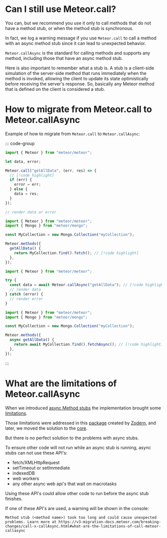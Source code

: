 # Can I still use Meteor.call?

You can, but we recommend you use it only to call methods that do not have a method stub, or when the method stub is synchronous.

In fact, we log a warning message if you use `Meteor.call` to call a method with an async method stub since it can lead to unexpected behavior.

`Meteor.callAsync` is the standard for calling methods and supports any method, including those that have an async method stub.

Here is also important to remember what a stub is. A stub is a client-side simulation of the server-side method that runs immediately when the method is invoked, allowing the client to update its state optimistically before receiving the server's response. So, basically any Meteor method that is defined on the client is considered a stub.

# How to migrate from Meteor.call to Meteor.callAsync

Example of how to migrate from `Meteor.call` to `Meteor.callAsync`:

::: code-group

```js [v2-client.jsx]
import { Meteor } from "meteor/meteor";

let data, error;

Meteor.call("getAllData", (err, res) => {
  // [!code highlight]
  if (err) {
    error = err;
  } else {
    data = res;
  }
});

// render data or error
```

```js [v2-server.js]
import { Meteor } from "meteor/meteor";
import { Mongo } from "meteor/mongo";

const MyCollection = new Mongo.Collection("myCollection");

Meteor.methods({
  getAllData() {
    return MyCollection.find().fetch(); // [!code highlight]
  },
});
```

```js [v3-client.jsx]
import { Meteor } from "meteor/meteor";

try {
  const data = await Meteor.callAsync("getAllData"); // [!code highlight]
  // render data
} catch (error) {
  // render error
}
```

```js [v3-server.js]
import { Meteor } from "meteor/meteor";
import { Mongo } from "meteor/mongo";

const MyCollection = new Mongo.Collection("myCollection");

Meteor.methods({
  async getAllData() {
    return await MyCollection.find().fetchAsync(); // [!code highlight]
  },
});
```

:::

# What are the limitations of Meteor.callAsync

When we introduced [async Method stubs](https://guide.meteor.com/2.8-migration.html#callasync) the implementation brought some [limitations](https://github.com/zodern/fix-async-stubs#:~:text=Specifically%2C%20while%20an,used%20in%20stubs).

Those limitations were addressed in this [package](https://github.com/zodern/fix-async-stubs/) created by [Zodern](https://github.com/zodern), and later, we moved the solution to the [core](https://github.com/meteor/meteor/blob/ecdfd3c610fbe5334eee024702fe0c354944f58b/packages/ddp-client/client/queueStubsHelpers.js). 

But there is no perfect solution to the problems with async stubs.

To ensure other code will not run while an async stub is running, async stubs can not use these API's:

- fetch/XMLHttpRequest
- setTimeout or setImmediate
- indexedDB
- web workers
- any other async web api's that wait on macrotasks

Using these API's could allow other code to run before the async stub finishes.

If one of these API's are used, a warning will be shown in the console:

```
Method stub (<method name>) took too long and could cause unexpected problems. Learn more at https://v3-migration-docs.meteor.com/breaking-changes/call-x-callAsync.html#what-are-the-limitations-of-call-meteor-callasync
```
